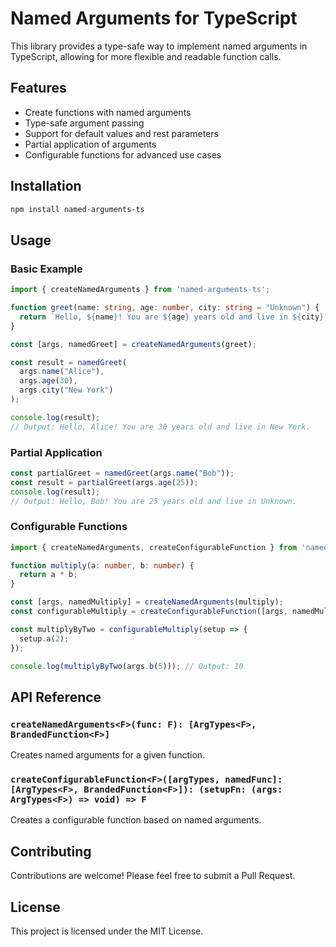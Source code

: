 # Named Arguments for TypeScript

This library provides a type-safe way to implement named arguments in TypeScript, allowing for more flexible and readable function calls.

## Features

- Create functions with named arguments
- Type-safe argument passing
- Support for default values and rest parameters
- Partial application of arguments
- Configurable functions for advanced use cases

## Installation

```bash
npm install named-arguments-ts
```

## Usage

### Basic Example

```typescript
import { createNamedArguments } from 'named-arguments-ts';

function greet(name: string, age: number, city: string = "Unknown") {
  return `Hello, ${name}! You are ${age} years old and live in ${city}.`;
}

const [args, namedGreet] = createNamedArguments(greet);

const result = namedGreet(
  args.name("Alice"),
  args.age(30),
  args.city("New York")
);

console.log(result);
// Output: Hello, Alice! You are 30 years old and live in New York.
```

### Partial Application

```typescript
const partialGreet = namedGreet(args.name("Bob"));
const result = partialGreet(args.age(25));
console.log(result);
// Output: Hello, Bob! You are 25 years old and live in Unknown.
```

### Configurable Functions

```typescript
import { createNamedArguments, createConfigurableFunction } from 'named-arguments-ts';

function multiply(a: number, b: number) {
  return a * b;
}

const [args, namedMultiply] = createNamedArguments(multiply);
const configurableMultiply = createConfigurableFunction([args, namedMultiply]);

const multiplyByTwo = configurableMultiply(setup => {
  setup.a(2);
});

console.log(multiplyByTwo(args.b(5))); // Output: 10
```

## API Reference

### `createNamedArguments<F>(func: F): [ArgTypes<F>, BrandedFunction<F>]`

Creates named arguments for a given function.

### `createConfigurableFunction<F>([argTypes, namedFunc]: [ArgTypes<F>, BrandedFunction<F>]): (setupFn: (args: ArgTypes<F>) => void) => F`

Creates a configurable function based on named arguments.

## Contributing

Contributions are welcome! Please feel free to submit a Pull Request.

## License

This project is licensed under the MIT License.